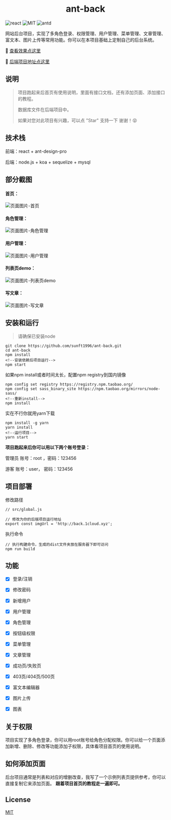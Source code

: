 <h1 align="center">ant-back</h1>

![react](https://img.shields.io/badge/react-%5E16.8.6-green)
![MIT](https://img.shields.io/badge/license-MIT-red)
![antd](https://img.shields.io/badge/antd-%5E3.26.4-blue)

网站后台项目，实现了多角色登录、权限管理、用户管理、菜单管理、文章管理、富文本、图片上传等常用功能。你可以在本项目基础上定制自己的后台系统。

:rocket: [查看效果点这里](http://back.1cloud.xyz/)

:gem: [后端项目地址点这里](https://github.com/sunft1996/ant-back-server/)

## 说明
> 项目跑起来后首页有使用说明，里面有接口文档，还有添加页面、添加接口的教程。
> 
> 数据库文件在后端项目中。
> 
> 如果对您对此项目有兴趣，可以点 "Star" 支持一下 谢谢！:stuck_out_tongue_closed_eyes:

## 技术栈
前端：react + ant-design-pro

后端：node.js + koa + sequelize + mysql

## 部分截图

#### 首页：

![页面图片-首页](http://back.1cloud.xyz/uploadImg/1591359501170_index.png)

#### 角色管理：

![页面图片-角色管理](http://back.1cloud.xyz/uploadImg/1589959890213_role.png)

#### 用户管理：
![页面图片-用户管理](http://back.1cloud.xyz/uploadImg/1590906137979_%E9%A1%B5%E9%9D%A2-%E7%94%A8%E6%88%B7%E7%AE%A1%E7%90%86.jpg)

#### 列表页demo：
![页面图片-列表页demo](http://back.1cloud.xyz/uploadImg/1590906398027_rolePageList.jpg)

#### 写文章：

![页面图片-写文章](http://back.1cloud.xyz/uploadImg/1589959795874_article.png)

## 安装和运行
> 请确保已安装node

```
git clone https://github.com/sunft1996/ant-back.git
cd ant-back
npm install 
<!--安装依赖后项目运行-->
npm start 
```
如果npm install或者时间太长，配置npm registry到国内镜像
```
npm config set registry https://registry.npm.taobao.org/
npm config set sass_binary_site https://npm.taobao.org/mirrors/node-sass/
<!--重新install-->
npm install 
```
实在不行你就用yarn下载
```
npm install -g yarn
yarn install
<!--运行项目-->
yarn start
```

**项目跑起来后你可以用以下两个账号登录：**

管理员 账号：root
，密码：123456

游客 账号：user，
密码：123456

## 项目部署

修改路径 
```
// src/global.js

// 修改为你的后端项目运行地址
export const imgUrl = 'http://back.1cloud.xyz';
```
执行命令
```
// 执行构建命令，生成的dist文件夹放在服务器下即可访问
npm run build
```

## 功能
- [x] 登录/注销
- [x] 修改密码
- [x] 新增用户
- [x] 用户管理
- [x] 角色管理
- [x] 按钮级权限
- [x] 菜单管理
- [x] 文章管理
- [x] 成功页/失败页
- [x] 403页/404页/500页
- [x] 富文本编辑器
- [x] 图片上传
- [x] 图表


## 关于权限
项目实现了多角色登录，你可以用root账号给角色分配权限。你可以给一个页面添加新增、删除、修改等功能添加子权限，具体看项目首页的使用说明。

## 如何添加页面

后台项目通常是列表和对应的增删改查，我写了一个示例列表页提供参考，你可以直接复制它来添加页面。
**跟着项目首页的教程走一遍即可。**


## License
[MIT](https://github.com/sunfutao/ant-back/blob/master/LICENSE)
